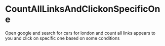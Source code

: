 # CountAllLinksAndClickonSpecificOne
 Open google and search for cars for london and count all links appears to you and click on specific one based on some conditions 
